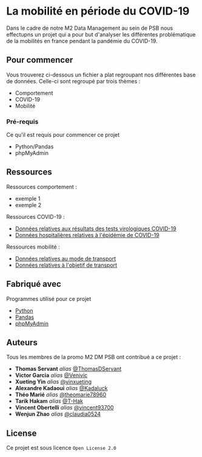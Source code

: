 # La mobilité en période du COVID-19

Dans le cadre de notre M2 Data Management au sein de PSB nous effectupns un projet qui a pour but d'analyser les différentes problématique de la mobilités en france pendant la pandémie du COVID-19.

## Pour commencer

Vous trouverez ci-dessous un fichier a plat regroupant nos différentes base de données. Celle-ci sont regroupé par trois thèmes : 
- Comportement
- COVID-19
- Mobilité

### Pré-requis

Ce qu'il est requis pour commencer ce projet

- Python/Pandas
- phpMyAdmin


## Ressources

Ressources comportement :

- exemple 1
- exemple 2

Ressources COVID-19 : 

* [Données relatives aux résultats des tests virologiques COVID-19](https://www.data.gouv.fr/fr/datasets/donnees-relatives-aux-resultats-des-tests-virologiques-covid-19/)
* [Données hospitalières relatives à l'épidémie de COVID-19](https://www.data.gouv.fr/fr/datasets/donnees-hospitalieres-relatives-a-lepidemie-de-covid-19/)

Ressources mobilité :

* [Données relatives au mode de transport](https://covid19.apple.com/mobility)
* [Données relatives à l'objetif de transport](https://www.google.com/covid19/mobility/?hl=fr)


## Fabriqué avec 
Programmes utilisé pour ce projet

* [Python](https://www.python.org/)
* [Pandas](https://pandas.pydata.org/)
* [phpMyAdmin](https://www.phpmyadmin.net/)


## Auteurs

Tous les membres de la promo M2 DM PSB ont contribué a ce projet :

* **Thomas Servant** _alias_ [@ThomasDServant](https://github.com/ThomasDServant)
* **Victor Garcia** _alias_ [@Venivic](https://github.com/Venivic)
* **Xueting Yin** _alias_ [@yinxueting](https://github.com/yinxueting)
* **Alexandre Kadaoui** _alias_ [@Kadaluck](https://github.com/Kadaluck)
* **Théo Marié** _alias_ [@theomarie78960](https://github.com/theomarie78960)
* **Tarik Hakam** _alias_ [@T-Hak](https://github.com/T-Hak)
* **Vincent Obertelli** _alias_ [@vincent93700](https://github.com/vincent93700)
* **Wenjun Zhao** _alias_ [@claudia0524](https://github.com/claudia0524)



## License

Ce projet est sous licence ``Open License 2.0`` 


